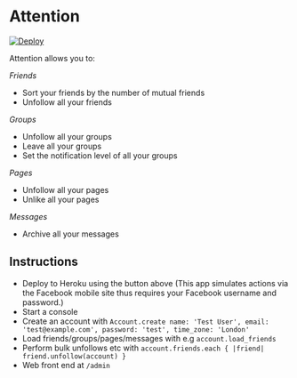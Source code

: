 Attention
=================

 [![Deploy](https://www.herokucdn.com/deploy/button.png)](https://heroku.com/deploy) 

Attention allows you to:

*Friends*
* Sort your friends by the number of mutual friends
* Unfollow all your friends

*Groups*
* Unfollow all your groups
* Leave all your groups
* Set the notification level of all your groups

*Pages*
* Unfollow all your pages
* Unlike all your pages

*Messages*
* Archive all your messages

Instructions
---
* Deploy to Heroku using the button above (This app simulates actions via the Facebook mobile site thus requires your Facebook username and password.)
* Start a console
* Create an account with `Account.create name: 'Test User', email: 'test@example.com', password: 'test', time_zone: 'London'`
* Load friends/groups/pages/messages with e.g `account.load_friends`
* Perform bulk unfollows etc with `account.friends.each { |friend| friend.unfollow(account) }` 
* Web front end at `/admin`